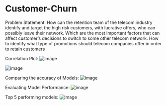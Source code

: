 # Customer-Churn
Problem Statement:
How can the retention team of the telecom industry identify and target the high risk customers, with lucrative offers, who can possibly leave their network.
Which are the most important factors that can affect customer’s decisions to switch to some other telecom network.
How to identify what type of promotions should telecom companies offer in order to retain customers

Correlation Plot:
![image](https://user-images.githubusercontent.com/110859283/187549525-443693ca-b04e-47d0-84de-f1dbb3668de8.png)

![image](https://user-images.githubusercontent.com/110859283/187549843-cede056f-518a-4e4a-b7c1-ae82d7da65d8.png)

Comparing the accuracy of Models:
![image](https://user-images.githubusercontent.com/110859283/187549896-cf3516a9-6d74-446a-aead-f984dc4a87fc.png)

Evaluating Model Performance:
![image](https://user-images.githubusercontent.com/110859283/187550035-6e44300e-b5de-4fe2-ace8-8b244bf573dc.png)

Top 5 performing models:
![image](https://user-images.githubusercontent.com/110859283/187550140-1107aa4f-7af4-4e83-8979-6065cf081ba6.png)



